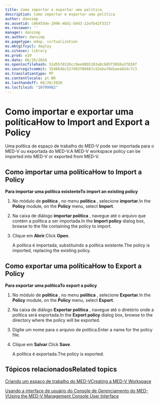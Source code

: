 ```yaml
---
title: Como importar e exportar uma política
description: Como importar e exportar uma política
author: dansimp
ms.assetid: c86455de-2096-4bb1-b9d3-22efb42f3317
ms.reviewer: ''
manager: dansimp
ms.author: dansimp
ms.pagetype: mdop, virtualization
ms.mktglfcycl: deploy
ms.sitesec: library
ms.prod: w10
ms.date: 06/16/2016
ms.openlocfilehash: 51d5570120cc9ee90b5103a0c605f3050a3f838f
ms.sourcegitcommit: 354664bc527d93f80687cd2eba70d1eea024c7c3
ms.translationtype: MT
ms.contentlocale: pt-BR
ms.lasthandoff: 06/26/2020
ms.locfileid: "10799982"
---
```

# <span data-ttu-id="883ea-103">Como importar e exportar uma política</span><span class="sxs-lookup"><span data-stu-id="883ea-103">How to Import and Export a Policy</span></span>


<span data-ttu-id="883ea-104">Uma política de espaço de trabalho do MED-V pode ser importada para o MED-V ou exportada do MED-V.</span><span class="sxs-lookup"><span data-stu-id="883ea-104">A MED-V workspace policy can be imported into MED-V or exported from MED-V.</span></span>

## <span data-ttu-id="883ea-105">Como importar uma política</span><span class="sxs-lookup"><span data-stu-id="883ea-105">How to Import a Policy</span></span>


**<span data-ttu-id="883ea-106">Para importar uma política existente</span><span class="sxs-lookup"><span data-stu-id="883ea-106">To import an existing policy</span></span>**

1.  <span data-ttu-id="883ea-107">No módulo de **política** , no menu **política** , selecione **importar**.</span><span class="sxs-lookup"><span data-stu-id="883ea-107">In the **Policy** module, on the **Policy** menu, select **Import**.</span></span>

2.  <span data-ttu-id="883ea-108">Na caixa de diálogo **importar política** , navegue até o arquivo que contém a política a ser importada.</span><span class="sxs-lookup"><span data-stu-id="883ea-108">In the **Import policy** dialog box, browse to the file containing the policy to import.</span></span>

3.  <span data-ttu-id="883ea-109">Clique em **Abrir**.</span><span class="sxs-lookup"><span data-stu-id="883ea-109">Click **Open**.</span></span>

    <span data-ttu-id="883ea-110">A política é importada, substituindo a política existente.</span><span class="sxs-lookup"><span data-stu-id="883ea-110">The policy is imported, replacing the existing policy.</span></span>

## <span data-ttu-id="883ea-111">Como exportar uma política</span><span class="sxs-lookup"><span data-stu-id="883ea-111">How to Export a Policy</span></span>


**<span data-ttu-id="883ea-112">Para exportar uma política</span><span class="sxs-lookup"><span data-stu-id="883ea-112">To export a policy</span></span>**

1.  <span data-ttu-id="883ea-113">No módulo de **política** , no menu **política** , selecione **Exportar**.</span><span class="sxs-lookup"><span data-stu-id="883ea-113">In the **Policy** module, on the **Policy** menu, select **Export**.</span></span>

2.  <span data-ttu-id="883ea-114">Na caixa de diálogo **Exportar política** , navegue até o diretório onde a política será exportada.</span><span class="sxs-lookup"><span data-stu-id="883ea-114">In the **Export policy** dialog box, browse to the directory where the policy will be exported.</span></span>

3.  <span data-ttu-id="883ea-115">Digite um nome para o arquivo de política.</span><span class="sxs-lookup"><span data-stu-id="883ea-115">Enter a name for the policy file.</span></span>

4.  <span data-ttu-id="883ea-116">Clique em **Salvar**.</span><span class="sxs-lookup"><span data-stu-id="883ea-116">Click **Save**.</span></span>

    <span data-ttu-id="883ea-117">A política é exportada.</span><span class="sxs-lookup"><span data-stu-id="883ea-117">The policy is exported.</span></span>

## <span data-ttu-id="883ea-118">Tópicos relacionados</span><span class="sxs-lookup"><span data-stu-id="883ea-118">Related topics</span></span>


[<span data-ttu-id="883ea-119">Criando um espaço de trabalho do MED-V</span><span class="sxs-lookup"><span data-stu-id="883ea-119">Creating a MED-V Workspace</span></span>](creating-a-med-v-workspacemedv-10-sp1.md)

[<span data-ttu-id="883ea-120">Usando a interface de usuário do Console de Gerenciamento do MED-V</span><span class="sxs-lookup"><span data-stu-id="883ea-120">Using the MED-V Management Console User Interface</span></span>](using-the-med-v-management-console-user-interface.md)

 

 





